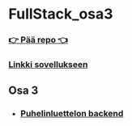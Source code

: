 # FullStack_osa3

### [👉 Pää repo 👈](https://github.com/Mimi-ctrl/FullStack)

### [Linkki sovellukseen](https://fullstack-osa3-ysa8.onrender.com/api/persons)

## Osa 3
* ### [Puhelinluettelon backend](https://github.com/Mimi-ctrl/FullStack_osa3/tree/main/puhelinluettelon_backend)
